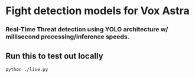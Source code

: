 # Fight detection models for Vox Astra

### Real-Time Threat detection using YOLO architecture w/ millisecond processing/inference speeds.

## Run this to test out locally 
```
python ./live.py
```
